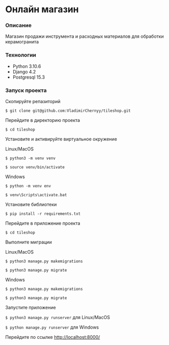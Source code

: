 # Онлайн магазин 
### Описание
Магазин продажи инструмента и расходных материалов для обработки керамогранита
### Технологии
- Python 3.10.6
- Django 4.2
- Postgresql 15.3
### Запуск проекта
Скопируйте репазиторий

```$ git clone git@github.com:VladimirChernyy/tileshop.git```

Перейдите в директорию проекта

```$ cd tileshop```

Установите и активируйте виртуальное окружение

Linux/MacOS

```$ python3 -m venv venv```

```$ source venv/bin/activate```

Windows

```$ python -m venv env```

```$ venv\Scripts\activate.bat```

Установите библиотеки

```$ pip install -r requirements.txt```

Перейдите в приложение проекта

```$ cd tileshop```

Выполните миграции

Linux/MacOS

```$ python3 manage.py makemigrations```

```$ python3 manage.py migrate```

Windows

```$ python3 manage.py makemigrations```

```$ python3 manage.py migrate```

Запустите приложение

```$ python3 manage.py runserver``` для Linux/MacOS

```$ python manage.py runserver``` для Windows

Перейдите по ссылке <a href="http://localhost:8010/docs" target="_blank"> http://localhost:8000/ </a>



